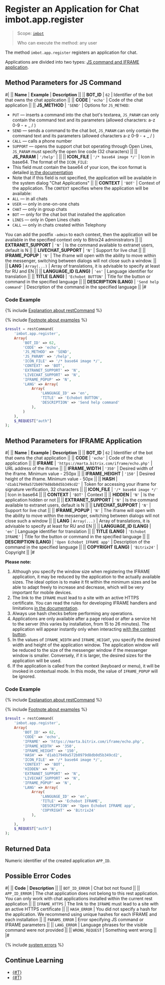 # Register an Application for Chat imbot.app.register

> Scope: [`imbot`](../../../scopes/permissions.md)
>
> Who can execute the method: any user

The method `imbot.app.register` registers an application for chat.

Applications are divided into two types: [JS command and IFRAME application](../chat-apps.md).

## Method Parameters for JS Command

#|
|| **Name** | **Example** | **Description** ||
|| **BOT_ID** | `62` | Identifier of the bot that owns the chat application ||
|| **CODE** | `'echo'` | Code of the chat application ||
|| **JS_METHOD** | `'SEND'` | Options for `JS_METHOD`:
- `PUT` — inserts a command into the chat bot's textarea, `JS_PARAM` can only contain the command text and its parameters (allowed characters: a-z 0-9 - + _ / )
- `SEND` — sends a command to the chat bot, `JS_PARAM` can only contain the command text and its parameters (allowed characters a-z 0-9 - + _ / )
- `CALL` — calls a phone number
- `SUPPORT` — opens the support chat bot operating through Open Lines, `JS_PARAM` must specify the open line code (32 characters) ||
|| **JS_PARAM** | `'/help'` | ||
|| **ICON_FILE** | `'/* base64 image */'` | Icon in base64.
The format of the `ICON_FILE`:
- This field must contain the base64 of your icon, the icon format is detailed [in the documentation](../icon.md)
- Note that if this field is not specified, the application will be available in the system dialog "Chat Applications" ||
|| **CONTEXT** | `'BOT'` | Context of the application.
The `CONTEXT` specifies where the application will be available:
- `ALL` — in all chats
- `USER` — only in one-on-one chats
- `CHAT` — only in group chats
- `BOT` — only for the chat bot that installed the application
- `LINES` — only in Open Lines chats
- `CALL` — only in chats created within Telephony

You can add the postfix `-admin` to each context, then the application will be available in the specified context only to Bitrix24 administrators ||
|| **EXTRANET_SUPPORT** | `'N'` | Is the command available to extranet users, default is N ||
|| **LIVECHAT_SUPPORT** | `'N'` | Support for live chat ||
|| **IFRAME_POPUP** | `'N'` | The iframe will open with the ability to move within the messenger, switching between dialogs will not close such a window. ||
|| **LANG** | `Array(...)` | Array of translations, it is advisable to specify at least for RU and EN ||
|| **LANGUAGE_ID (LANG)** | `'en'` | Language identifier for translation ||
|| **TITLE (LANG)** | `'Echobot BUTTON'` | Title for the button or command in the specified language ||
|| **DESCRIPTION (LANG)** | `'Send help command'` | Description of the command in the specified language ||
|#

### Code Example

{% include [Explanation about restCommand](../../_includes/rest-command.md) %}

{% include [Footnote about examples](../../../../_includes/examples.md) %}

```php
$result = restCommand(
    'imbot.app.register',
    Array(
        'BOT_ID' => 62,
        'CODE' => 'echo',
        'JS_METHOD' => 'SEND',
        'JS_PARAM' => '/help',
        'ICON_FILE' => '/* base64 image */',
        'CONTEXT' => 'BOT',
        'EXTRANET_SUPPORT' => 'N',
        'LIVECHAT_SUPPORT' => 'N',
        'IFRAME_POPUP' => 'N',
        'LANG' => Array(
            Array(
                'LANGUAGE_ID' => 'en',
                'TITLE' => 'Echobot BUTTON',
                'DESCRIPTION' => 'Send help command'
            ),
        )
    ),
    $_REQUEST["auth"]
);
```

## Method Parameters for IFRAME Application

#|
|| **Name** | **Example** | **Description** ||
|| **BOT_ID** | `62` | Identifier of the bot that owns the chat application ||
|| **CODE** | `'echo'` | Code of the chat application ||
|| **IFRAME** | `'https://marta.bitrix.com/iframe/echo.php'` | URL address of the iframe ||
|| **IFRAME_WIDTH** | `'350'` | Desired width of the iframe. Minimum value - 250px ||
|| **IFRAME_HEIGHT** | `'150'` | Desired height of the iframe. Minimum value - 50px ||
|| **HASH** | `'d1ab17949a572b0979d8db0d5b349cd2'` | Token for accessing your iframe for signature verification, 32 characters ||
|| **ICON_FILE** | `'/* base64 image */'` | Icon in base64 ||
|| **CONTEXT** | `'BOT'` | Context ||
|| **HIDDEN** | `'N'` | Is the application hidden or not ||
|| **EXTRANET_SUPPORT** | `'N'` | Is the command available to extranet users, default is N ||
|| **LIVECHAT_SUPPORT** | `'N'` | Support for live chat ||
|| **IFRAME_POPUP** | `'N'` | The iframe will open with the ability to move within the messenger, switching between dialogs will not close such a window ||
|| **LANG** | `Array(...)` | Array of translations, it is advisable to specify at least for RU and EN ||
|| **LANGUAGE_ID (LANG)** | `'en'` | Language identifier for translation ||
|| **TITLE (LANG)** | `'Echobot IFRAME'` | Title for the button or command in the specified language ||
|| **DESCRIPTION (LANG)** | `'Open Echobot IFRAME app'` | Description of the command in the specified language ||
|| **COPYRIGHT (LANG)** | `'Bitrix24'` | Copyright ||
|#

**Please note:**
1. Although you specify the window size when registering the IFRAME application, it may be reduced by the application to the actually available sizes. The ideal option is to make it fit within the minimum sizes and be able to adapt freely to increase and decrease, which will be very important for mobile devices.
2. The link to the `IFRAME` must lead to a site with an active HTTPS certificate. You can read the rules for developing IFRAME handlers and limitations [in the documentation](../iframe.md).
3. Always use hash checks before performing any operations.
4. Applications are only available after a page reload or after a service hit to the server (this varies by installation, from 15 to 26 minutes). The application will appear instantly only when interacting [with the context button](../context.md).
5. In the values of `IFRAME_WIDTH` and `IFRAME_HEIGHT`, you specify the desired width and height of the application window. The application window will be reduced to the size of the messenger window if the messenger window is smaller. Conversely, if it is larger, the desired sizes for the application will be used.
6. If the application is called from the context (keyboard or menu), it will be invoked in contextual mode. In this mode, the value of `IFRAME_POPUP` will be ignored.

### Code Example

{% include [Explanation about restCommand](../../_includes/rest-command.md) %}

{% include [Footnote about examples](../../../../_includes/examples.md) %}

```php
$result = restCommand(
    'imbot.app.register',
    Array(
        'BOT_ID' => 62,
        'CODE' => 'echo',
        'IFRAME' => 'https://marta.bitrix.com/iframe/echo.php',
        'IFRAME_WIDTH' => '350',
        'IFRAME_HEIGHT' => '150',
        'HASH' => 'd1ab17949a572b0979d8db0d5b349cd2',
        'ICON_FILE' => '/* base64 image */',
        'CONTEXT' => 'BOT',
        'HIDDEN' => 'N',
        'EXTRANET_SUPPORT' => 'N',
        'LIVECHAT_SUPPORT' => 'N',
        'IFRAME_POPUP' => 'N',
        'LANG' => Array(
            Array(
                'LANGUAGE_ID' => 'en',
                'TITLE' => 'Echobot IFRAME',
                'DESCRIPTION' => 'Open Echobot IFRAME app',
                'COPYRIGHT' => 'Bitrix24'
            ),
        )
    ),
    $_REQUEST["auth"]
);
```

## Returned Data

Numeric identifier of the created application `APP_ID`.

## Possible Error Codes

#|
|| **Code** | **Description** ||
|| `BOT_ID_ERROR` | Chat bot not found ||
|| `APP_ID_ERROR` | The chat application does not belong to this rest application. You can only work with chat applications installed within the current rest application ||
|| `IFRAME_HTTPS` | The link to the `IFRAME` must lead to a site with an active HTTPS certificate ||
|| `HASH_ERROR` | You did not specify a hash for the application. We recommend using unique hashes for each IFRAME and each installation ||
|| `PARAMS_ERROR` | Error specifying JS command or IFRAME parameters ||
|| `LANG_ERROR` | Language phrases for the visible command were not provided ||
|| `WRONG_REQUEST` | Something went wrong ||
|#

{% include [system errors](../../../../_includes/system-errors.md) %}

## Continue Learning

- [{#T}](./imbot-app-update.md)
- [{#T}](./imbot-app-unregister.md)